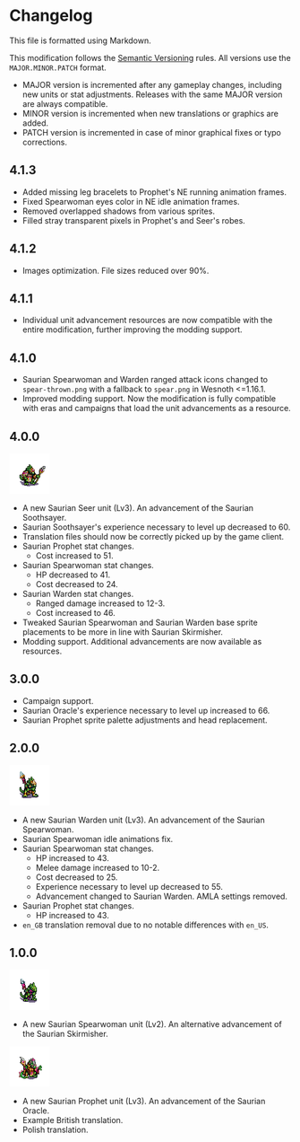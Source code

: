 # Changelog

This file is formatted using Markdown.

This modification follows the [Semantic Versioning](https://semver.org/) rules.
All versions use the `MAJOR.MINOR.PATCH` format.

* MAJOR version is incremented after any gameplay changes, including new units
or stat adjustments. Releases with the same MAJOR version are always compatible.
* MINOR version is incremented when new translations or graphics are added.
* PATCH version is incremented in case of minor graphical fixes or typo corrections.

## 4.1.3

* Added missing leg bracelets to Prophet's NE running animation frames.
* Fixed Spearwoman eyes color in NE idle animation frames.
* Removed overlapped shadows from various sprites.
* Filled stray transparent pixels in Prophet's and Seer's robes.

## 4.1.2

* Images optimization. File sizes reduced over 90%.

## 4.1.1

* Individual unit advancement resources are now compatible with the entire
  modification, further improving the modding support.

## 4.1.0

* Saurian Spearwoman and Warden ranged attack icons changed to `spear-thrown.png`
  with a fallback to `spear.png` in Wesnoth <=1.16.1.
* Improved modding support. Now the modification is fully compatible with eras
  and campaigns that load the unit advancements as a resource.

## 4.0.0

![Saurian Seer](images/units/saurians/seer/seer.png)
* A new Saurian Seer unit (Lv3).
  An advancement of the Saurian Soothsayer.
* Saurian Soothsayer's experience necessary to level up decreased to 60.
* Translation files should now be correctly picked up by the game client.
* Saurian Prophet stat changes.
  * Cost increased to 51.
* Saurian Spearwoman stat changes.
  * HP decreased to 41.
  * Cost decreased to 24.
* Saurian Warden stat changes.
  * Ranged damage increased to 12-3.
  * Cost increased to 46.
* Tweaked Saurian Spearwoman and Saurian Warden base sprite placements
  to be more in line with Saurian Skirmisher.
* Modding support. Additional advancements are now available as resources.

## 3.0.0

* Campaign support.
* Saurian Oracle's experience necessary to level up increased to 66.
* Saurian Prophet sprite palette adjustments and head replacement.

## 2.0.0

![Saurian Warden](images/units/saurians/warden/warden.png)
* A new Saurian Warden unit (Lv3).
  An advancement of the Saurian Spearwoman.
* Saurian Spearwoman idle animations fix.
* Saurian Spearwoman stat changes.
  * HP increased to 43.
  * Melee damage increased to 10-2.
  * Cost decreased to 25.
  * Experience necessary to level up decreased to 55.
  * Advancement changed to Saurian Warden. AMLA settings removed.
* Saurian Prophet stat changes.
  * HP increased to 43.
* `en_GB` translation removal due to no notable differences with `en_US`.

## 1.0.0

![Saurian Spearwoman](images/units/saurians/spearwoman/spearwoman.png)
* A new Saurian Spearwoman unit (Lv2).
  An alternative advancement of the Saurian Skirmisher.

![Saurian Prophet](images/units/saurians/prophet/prophet.png)
* A new Saurian Prophet unit (Lv3).
  An advancement of the Saurian Oracle.
* Example British translation.
* Polish translation.
